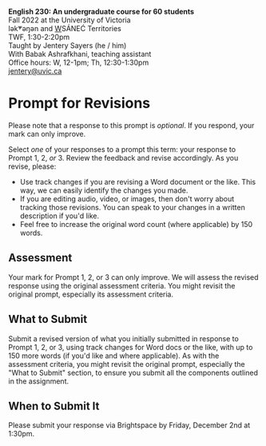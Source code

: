 **English 230: An undergraduate course for 60 students**      
Fall 2022 at the University of Victoria  
lək̓ʷəŋən and <u>W</u>SÁNEĆ Territories  
TWF, 1:30-2:20pm  
Taught by Jentery Sayers (he / him)   
With Babak Ashrafkhani, teaching assistant     
Office hours: W, 12-1pm; Th, 12:30-1:30pm  
[jentery@uvic.ca](mailto:jentery@uvic.ca)

# Prompt for Revisions

Please note that a response to this prompt is *optional*. If you respond, your mark can only improve. 

Select *one* of your responses to a prompt this term: your response to Prompt 1, 2, *or* 3. Review the feedback and revise accordingly. As you revise, please: 

* Use track changes if you are revising a Word document or the like. This way, we can easily identify the changes you made. 
* If you are editing audio, video, or images, then don't worry about tracking those revisions. You can speak to your changes in a written description if you'd like. 
* Feel free to increase the original word count (where applicable) by 150 words. 

## Assessment 

Your mark for Prompt 1, 2, or 3 can only improve. We will assess the revised response using the original assessment criteria. You might revisit the original prompt, especially its assessment criteria. 

## What to Submit 

Submit a revised version of what you initially submitted in response to Prompt 1, 2, or 3, using track changes for Word docs or the like, with up to 150 more words (if you'd like and where applicable). As with the assessment criteria, you might revisit the original prompt, especially the "What to Submit" section, to ensure you submit all the components outlined in the assignment. 

## When to Submit It 

Please submit your response via Brightspace by Friday, December 2nd at 1:30pm. 
